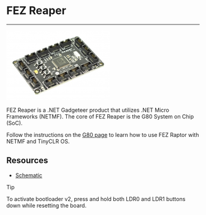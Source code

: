 # FEZ Reaper
---
![FEZ Reaper](images/fez-reaper.jpg)

FEZ Reaper is a .NET Gadgeteer product that utilizes .NET Micro Frameworks (NETMF). The core of FEZ Reaper is the G80 System on Chip (SoC).

Follow the instructions on the [G80 page](../netmf/g80.md) to learn how to use FEZ Raptor with NETMF and TinyCLR OS.

## Resources
* [Schematic](http://files.ghielectronics.com/downloads/Schematics/FEZ/FEZ%20Reaper%20Schematic.pdf)

> [!Tip]
> To activate bootloader v2, press and hold both LDR0 and LDR1 buttons down while resetting the board.

